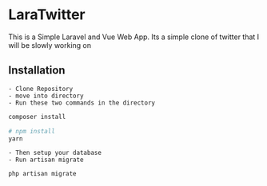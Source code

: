 # LaraTwitter
This is a Simple Laravel and Vue Web App. Its a simple clone of twitter that I will be slowly working on

## Installation
    - Clone Repository
    - move into directory
    - Run these two commands in the directory
```bash
composer install
```
```bash
# npm install
yarn
```
    - Then setup your database
    - Run artisan migrate
```bash
php artisan migrate
```

